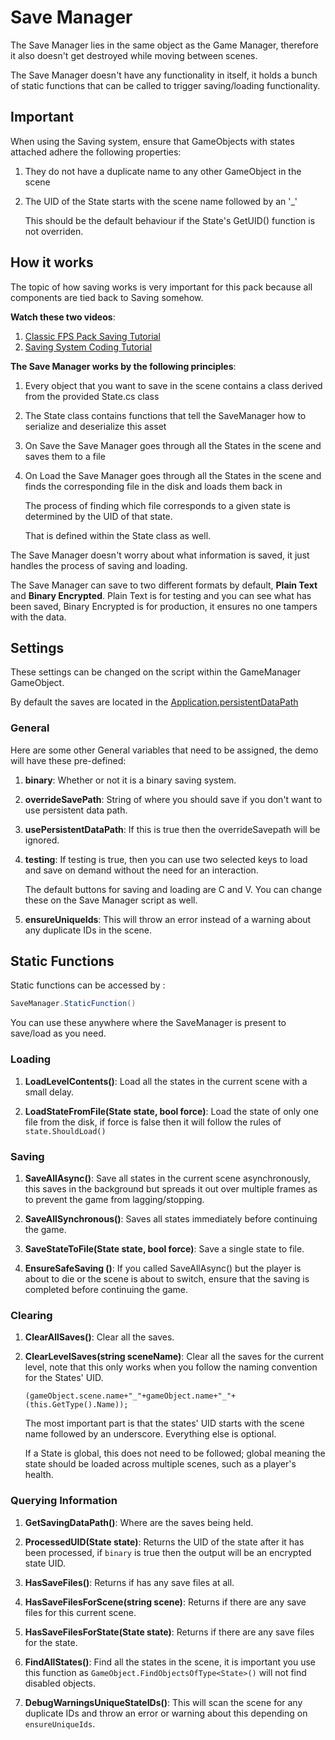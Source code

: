 # Save Manager

The Save Manager lies in the same object as the Game Manager, therefore it also doesn't get destroyed while moving between scenes.

The Save Manager doesn't have any functionality in itself, it holds a bunch of static functions that can be called to trigger saving/loading functionality.

## Important

When using the Saving system, ensure that GameObjects with states attached adhere the following properties:

1. They do not have a duplicate name to any other GameObject in the scene
2. The UID of the State starts with the scene name followed by an '\_'

   This should be the default behaviour if the State's GetUID() function is not overriden.

## How it works

The topic of how saving works is very important for this pack because all components are tied back to Saving somehow.

**Watch these two videos**:

1. [Classic FPS Pack Saving Tutorial](https://youtu.be/mdo683qLLuY)
2. [Saving System Coding Tutorial](https://www.youtube.com/watch?v=LqrdAKjftOM&t=0s)

**The Save Manager works by the following principles**:

1. Every object that you want to save in the scene contains a class derived from the provided State.cs class
2. The State class contains functions that tell the SaveManager how to serialize and deserialize this asset
3. On Save the Save Manager goes through all the States in the scene and saves them to a file
4. On Load the Save Manager goes through all the States in the scene and finds the corresponding file in the disk and loads them back in

   The process of finding which file corresponds to a given state is determined by the UID of that state.

   That is defined within the State class as well.

The Save Manager doesn't worry about what information is saved, it just handles the process of saving and loading.

The Save Manager can save to two different formats by default, **Plain Text** and **Binary Encrypted**. Plain Text is for testing and you can see what has been saved, Binary Encrypted is for production, it ensures no one tampers with the data.

## Settings

These settings can be changed on the script within the GameManager GameObject.

By default the saves are located in the [Application.persistentDataPath](https://docs.unity3d.com/ScriptReference/Application-persistentDataPath.html)

### General

Here are some other General variables that need to be assigned, the demo will have these pre-defined:

1. **binary**: Whether or not it is a binary saving system.

2. **overrideSavePath**: String of where you should save if you don't want to use persistent data path.

3. **usePersistentDataPath**: If this is true then the overrideSavepath will be ignored.

4. **testing**: If testing is true, then you can use two selected keys to load and save on demand without the need for an interaction.

   The default buttons for saving and loading are C and V. You can change these on the Save Manager script as well.

5. **ensureUniqueIds**: This will throw an error instead of a warning about any duplicate IDs in the scene.

## Static Functions

Static functions can be accessed by :

```C#
SaveManager.StaticFunction()
```

You can use these anywhere where the SaveManager is present to save/load as you need.

### Loading

1. **LoadLevelContents()**: Load all the states in the current scene with a small delay.

2. **LoadStateFromFile(State state, bool force)**: Load the state of only one file from the disk, if force is false then it will follow the rules of `state.ShouldLoad()`

### Saving

1. **SaveAllAsync()**: Save all states in the current scene asynchronously, this saves in the background but spreads it out over multiple frames as to prevent the game from lagging/stopping.

2. **SaveAllSynchronous()**: Saves all states immediately before continuing the game.

3. **SaveStateToFile(State state, bool force)**: Save a single state to file.

4. **EnsureSafeSaving ()**: If you called SaveAllAsync() but the player is about to die or the scene is about to switch, ensure that the saving is completed before continuing the game.

### Clearing

1. **ClearAllSaves()**: Clear all the saves.

2. **ClearLevelSaves(string sceneName)**: Clear all the saves for the current level, note that this only works when you follow the naming convention for the States' UID.

   `(gameObject.scene.name+"_"+gameObject.name+"_"+(this.GetType().Name));`

   The most important part is that the states' UID starts with the scene name followed by an underscore. Everything else is optional.

   If a State is global, this does not need to be followed; global meaning the state should be loaded across multiple scenes, such as a player's health.

### Querying Information

1. **GetSavingDataPath()**: Where are the saves being held.

2. **ProcessedUID(State state)**: Returns the UID of the state after it has been processed, if `binary` is true then the output will be an encrypted state UID.

3. **HasSaveFiles()**: Returns if has any save files at all.

4. **HasSaveFilesForScene(string scene)**: Returns if there are any save files for this current scene.

5. **HasSaveFilesForState(State state)**: Returns if there are any save files for the state.

6. **FindAllStates()**: Find all the states in the scene, it is important you use this function as `GameObject.FindObjectsOfType<State>()` will not find disabled objects.

7. **DebugWarningsUniqueStateIDs()**: This will scan the scene for any duplicate IDs and throw an error or warning about this depending on `ensureUniqueIds`.
